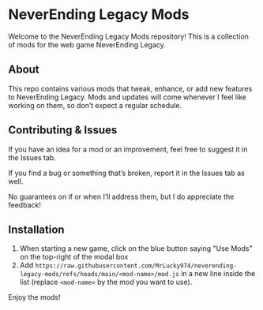 # NeverEnding Legacy Mods
Welcome to the NeverEnding Legacy Mods repository! This is a collection of mods for the web game NeverEnding Legacy.

## About
This repo contains various mods that tweak, enhance, or add new features to NeverEnding Legacy. Mods and updates will come whenever I feel like working on them, so don’t expect a regular schedule.

## Contributing & Issues
If you have an idea for a mod or an improvement, feel free to suggest it in the Issues tab.

If you find a bug or something that’s broken, report it in the Issues tab as well.

No guarantees on if or when I’ll address them, but I do appreciate the feedback!

## Installation
1. When starting a new game, click on the blue button saying "Use Mods" on the top-right of the modal box
2. Add ``https://raw.githubusercontent.com/MrLucky974/neverending-legacy-mods/refs/heads/main/<mod-name>/mod.js`` in a new line inside the list (replace ``<mod-name>`` by the mod you want to use).

Enjoy the mods!